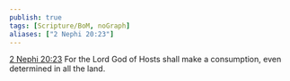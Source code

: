 ```yaml
---
publish: true
tags: [Scripture/BoM, noGraph]
aliases: ["2 Nephi 20:23"]
---
```

[2 Nephi 20:23](https://churchofjesuschrist.org/study/scriptures/bofm/2-ne/20?lang=eng&id=p23#p23) For the Lord God of Hosts shall make a consumption, even determined in all the land.
